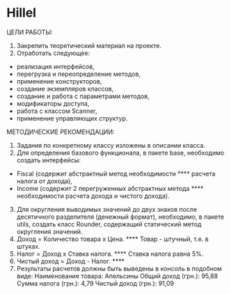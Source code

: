 # Hillel
ЦЕЛИ РАБОТЫ:
1) Закрепить теоретический материал на проекте.
2) Отработать следующее:
 - реализация интерфейсов,
 - перегрузка и переопределение методов,
 - применение конструкторов,
 - создание экземпляров классов,
 - создание и работа с параметрами методов,
 - модификаторы доступа,
 - работа с классом Scanner,
 - применение управляющих структур.

МЕТОДИЧЕСКИЕ РЕКОМЕНДАЦИИ:
1) Задания по конкретному классу изложены в
описании класса.
2) Для определения базового функционала,
в пакете base, необходимо создать интерфейсы:
- Fiscal (содержит абстрактный метод необходимости                      ****
расчета налога от дохода),
- Income (содержит 2 перегруженных абстрактных метода                   ****
необходимости расчета дохода и чистого дохода).
3) Для округления выводимых значений до двух знаков
после десятичного разделителя (денежный формат), необходимо,
в пакете utils, создать класс Rounder, содержащий статический
метод округления значений.
4) Доход = Количество товара х Цена.                                    ****
Товар - штучный, т.е. в штуках.
5) Налог = Доход х Ставка налога.                                       ****
Ставка налога равна 5%.
6) Чистый доход = Доход - Налог.                                        ****
7) Результаты расчетов должны быть выведены в консоль
в подобном виде:
Наименование товара: Апельсины
Общий доход (грн.): 95,88
Сумма налога (грн.): 4,79
Чистый доход (грн.): 91,09

